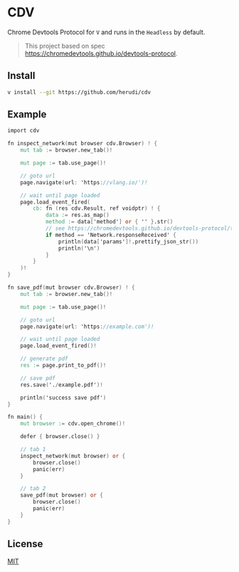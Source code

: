 # CDV

Chrome Devtools Protocol for `V` and runs in the `Headless` by default.

> This project based on spec https://chromedevtools.github.io/devtools-protocol.

## Install
```bash
v install --git https://github.com/herudi/cdv
```
## Example
```v
import cdv

fn inspect_network(mut browser cdv.Browser) ! {
	mut tab := browser.new_tab()!

	mut page := tab.use_page()!

	// goto url
	page.navigate(url: 'https://vlang.io/')!

	// wait until page loaded
	page.load_event_fired(
		cb: fn (res cdv.Result, ref voidptr) ! {
			data := res.as_map()
			method := data['method'] or { '' }.str()
			// see https://chromedevtools.github.io/devtools-protocol/tot/Network/#event-responseReceived
			if method == 'Network.responseReceived' {
				println(data['params']!.prettify_json_str())
				println('\n')
			}
		}
	)!
}

fn save_pdf(mut browser cdv.Browser) ! {
	mut tab := browser.new_tab()!

	mut page := tab.use_page()!

	// goto url
	page.navigate(url: 'https://example.com')!

	// wait until page loaded
	page.load_event_fired()!

	// generate pdf
	res := page.print_to_pdf()!

	// save pdf
	res.save('./example.pdf')!

	println('success save pdf')
}

fn main() {
	mut browser := cdv.open_chrome()!

	defer { browser.close() }

	// tab 1
	inspect_network(mut browser) or {
		browser.close()
		panic(err)
	}

	// tab 2
	save_pdf(mut browser) or {
		browser.close()
		panic(err)
	}
}

```

## License

[MIT](LICENSE)